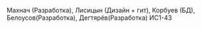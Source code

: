Махнач (Разработка), Лисицын (Дизайн + гит), Корбуев (БД), Белоусов(Разработка), Дегтярёв(Разработка) ИС1-43
